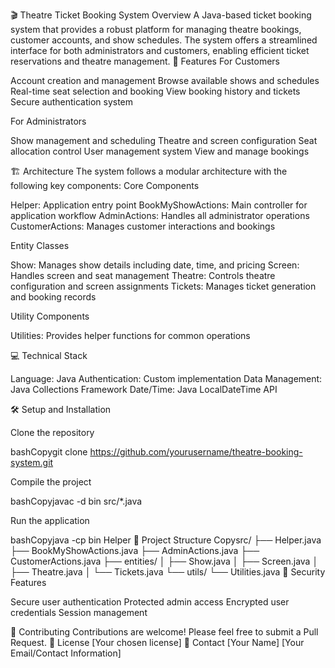 🎬 Theatre Ticket Booking System
Overview
A Java-based ticket booking system that provides a robust platform for managing theatre bookings, customer accounts, and show schedules. The system offers a streamlined interface for both administrators and customers, enabling efficient ticket reservations and theatre management.
🚀 Features
For Customers

Account creation and management
Browse available shows and schedules
Real-time seat selection and booking
View booking history and tickets
Secure authentication system

For Administrators

Show management and scheduling
Theatre and screen configuration
Seat allocation control
User management system
View and manage bookings

🏗️ Architecture
The system follows a modular architecture with the following key components:
Core Components

Helper: Application entry point
BookMyShowActions: Main controller for application workflow
AdminActions: Handles all administrator operations
CustomerActions: Manages customer interactions and bookings

Entity Classes

Show: Manages show details including date, time, and pricing
Screen: Handles screen and seat management
Theatre: Controls theatre configuration and screen assignments
Tickets: Manages ticket generation and booking records

Utility Components

Utilities: Provides helper functions for common operations

💻 Technical Stack

Language: Java
Authentication: Custom implementation
Data Management: Java Collections Framework
Date/Time: Java LocalDateTime API

🛠️ Setup and Installation

Clone the repository

bashCopygit clone https://github.com/yourusername/theatre-booking-system.git

Compile the project

bashCopyjavac -d bin src/*.java

Run the application

bashCopyjava -cp bin Helper
📂 Project Structure
Copysrc/
├── Helper.java
├── BookMyShowActions.java
├── AdminActions.java
├── CustomerActions.java
├── entities/
│   ├── Show.java
│   ├── Screen.java
│   ├── Theatre.java
│   └── Tickets.java
└── utils/
    └── Utilities.java
🔐 Security Features

Secure user authentication
Protected admin access
Encrypted user credentials
Session management

🤝 Contributing
Contributions are welcome! Please feel free to submit a Pull Request.
📝 License
[Your chosen license]
👥 Contact
[Your Name]
[Your Email/Contact Information]
